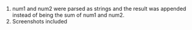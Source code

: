 1. num1 and num2 were parsed as strings and the result was appended instead of being the sum of num1 and num2.
2. Screenshots included 